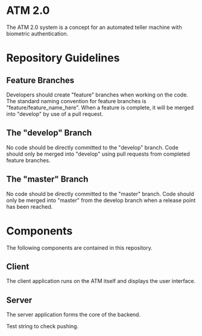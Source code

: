 # ATM 2.0

The ATM 2.0 system is a concept for an automated teller machine with biometric authentication.

# Repository Guidelines

## Feature Branches

Developers should create "feature" branches when working on the code. The standard naming convention for feature branches is "feature/feature_name_here". When a feature is complete, it will be merged into "develop" by use of a pull request.

## The "develop" Branch

No code should be directly committed to the "develop" branch. Code should only be merged into "develop" using pull requests from completed feature branches.

## The "master" Branch

No code should be directly committed to the "master" branch. Code should only be merged into "master" from the develop branch when a release point has been reached.

# Components

The following components are contained in this repository.

## Client

The client application runs on the ATM itself and displays the user interface.

## Server

The server application forms the core of the backend. 

Test string to check pushing.
